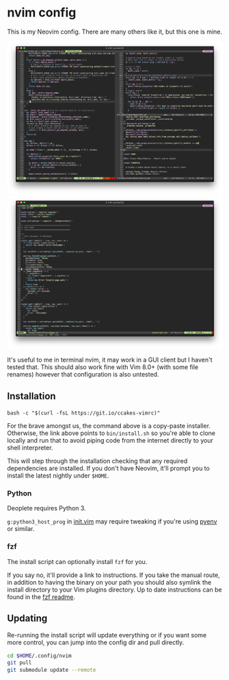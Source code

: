 # nvim config

This is my Neovim config. There are many others like it, but this one is mine.

![perl example](/screenshots/screenshot-pl.png "Perl Example")
![js example](/screenshots/screenshot-js.png "Javascript Example")

It's useful to me in terminal nvim, it may work in a GUI client but I haven't tested that. This should also work fine with Vim 8.0+ (with some file renames) however that configuration is also untested.

## Installation

 `bash -c "$(curl -fsL https://git.io/ccakes-vimrc)"`

For the brave amongst us, the command above is a copy-paste installer. Otherwise, the link above points to `bin/install.sh` so you're able to clone locally and run that to avoid piping code from the internet directly to your shell interpreter.

This will step through the installation checking that any required dependencies are installed. If you don't have Neovim, it'll prompt you to install the latest nightly under `$HOME`.

### Python

Deoplete requires Python 3.

`g:python3_host_prog` in [init.vim](init.vim) may require tweaking if you're using [pyenv](https://github.com/pyenv/pyenv) or similar.

### fzf

The install script can optionally install `fzf` for you.

If you say no, it'll provide a link to instructions. If you take the manual route, in addition to having the binary on your path you should also symlink the install directory to your Vim plugins directory. Up to date instructions can be found in the [fzf readme](https://github.com/junegunn/fzf#as-vim-plugin).

## Updating

Re-running the install script will update everything or if you want some more control, you can jump into the config dir and pull directly.

```bash
cd $HOME/.config/nvim
git pull
git submodule update --remote
```
